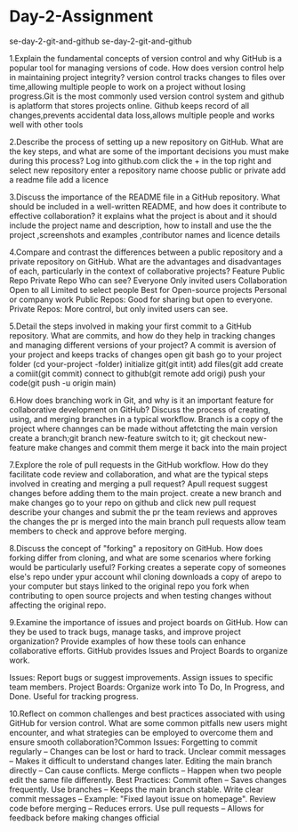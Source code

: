 # Day-2-Assignment
se-day-2-git-and-github
se-day-2-git-and-github

1.Explain the fundamental concepts of version control and why GitHub is a popular tool for managing versions of code. How does version control help in maintaining project integrity?
version control tracks changes to files over time,allowing multiple people to work on a project without losing progress.Git is the most commonly used version control system and github is aplatform that stores projects online.
Github keeps record of all changes,prevents accidental data loss,allows multiple people and works well with other tools


2.Describe the process of setting up a new repository on GitHub. What are the key steps, and what are some of the important decisions you must make during this process?
Log into github.com
click the + in the top right and select new repository
enter a repository name
choose public or private
add a readme file
add a licence

3.Discuss the importance of the README file in a GitHub repository. What should be included in a well-written README, and how does it contribute to effective collaboration?
it explains what the project is about and it should include the project name and description, how to install and use the the project ,screenshots and examples ,contributor names and licence details

4.Compare and contrast the differences between a public repository and a private repository on GitHub. What are the advantages and disadvantages of each, particularly in the context of collaborative projects?
Feature	Public Repo	Private Repo
Who can see?	Everyone	Only invited users
Collaboration	Open to all	Limited to select people
Best for	Open-source projects	Personal or company work
Public Repos: Good for sharing but open to everyone.
Private Repos: More control, but only invited users can see.


5.Detail the steps involved in making your first commit to a GitHub repository. What are commits, and how do they help in tracking changes and managing different versions of your project?
A commit is aversion of your project and keeps tracks of changes
open git bash
go to your project folder (cd your-project -folder)
initialize git(git intit)
add files(git add
create a comiit(git commit)
connect to github(git remote add origi<your-repo-url>)
push your code(git push -u origin main)


6.How does branching work in Git, and why is it an important feature for collaborative development on GitHub? Discuss the process of creating, using, and merging branches in a typical workflow.
Branch is a copy of the project where channges can be made without affetcting the main version
create a branch;git branch new-feature
switch to it; git checkout new-feature
make changes and commit them
merge it back into the main project

7.Explore the role of pull requests in the GitHub workflow. How do they facilitate code review and collaboration, and what are the typical steps involved in creating and merging a pull request?
Apull request suggest changes before adding them to the main project.
create a new branch and make changes
go to your repo on github and click new pull request
describe your changes and submit the pr
the team reviews and approves the changes
the pr is merged into the main branch
pull requests allow team members to check and approve before merging.

8.Discuss the concept of "forking" a repository on GitHub. How does forking differ from cloning, and what are some scenarios where forking would be particularly useful?
Forking creates a seperate copy of someones else's repo under ypur account whil cloning downloads a copy of arepo to your computer but stays linked to the original repo
you fork when contributing to open source projects and when testing changes without affecting the original repo.

9.Examine the importance of issues and project boards on GitHub. How can they be used to track bugs, manage tasks, and improve project organization? Provide examples of how these tools can enhance collaborative efforts.
GitHub provides Issues and Project Boards to organize work.

Issues:
Report bugs or suggest improvements.
Assign issues to specific team members.
Project Boards:
Organize work into To Do, In Progress, and Done.
Useful for tracking progress.

10.Reflect on common challenges and best practices associated with using GitHub for version control. What are some common pitfalls new users might encounter, and what strategies can be employed to overcome them and ensure smooth collaboration?Common Issues:
Forgetting to commit regularly – Changes can be lost or hard to track.
Unclear commit messages – Makes it difficult to understand changes later.
Editing the main branch directly – Can cause conflicts.
Merge conflicts – Happen when two people edit the same file differently.
Best Practices:
Commit often – Saves changes frequently. Use branches – Keeps the main branch stable.
Write clear commit messages – Example: "Fixed layout issue on homepage".
Review code before merging – Reduces errors.
Use pull requests – Allows for feedback before making changes official

